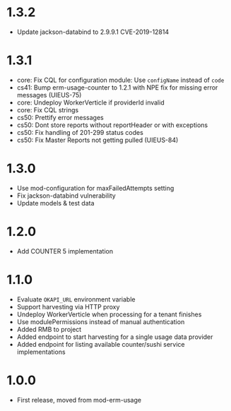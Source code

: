 # 1.3.2
* Update jackson-databind to 2.9.9.1 CVE-2019-12814

# 1.3.1
* core: Fix CQL for configuration module: Use `configName` instead of `code`
* cs41: Bump erm-usage-counter to 1.2.1 with NPE fix for missing error messages (UIEUS-75)
* core: Undeploy WorkerVerticle if providerId invalid
* core: Fix CQL strings
* cs50: Prettify error messages
* cs50: Dont store reports without reportHeader or with exceptions
* cs50: Fix handling of 201-299 status codes
* cs50: Fix Master Reports not getting pulled (UIEUS-84)

# 1.3.0
* Use mod-configuration for maxFailedAttempts setting
* Fix jackson-databind vulnerability
* Update models & test data

# 1.2.0
* Add COUNTER 5 implementation

# 1.1.0
* Evaluate `OKAPI_URL` environment variable
* Support harvesting via HTTP proxy
* Undeploy WorkerVerticle when processing for a tenant finishes
* Use modulePermissions instead of manual authentication
* Added RMB to project
* Added endpoint to start harvesting for a single usage data provider
* Added endpoint for listing available counter/sushi service implementations

# 1.0.0
* First release, moved from mod-erm-usage
